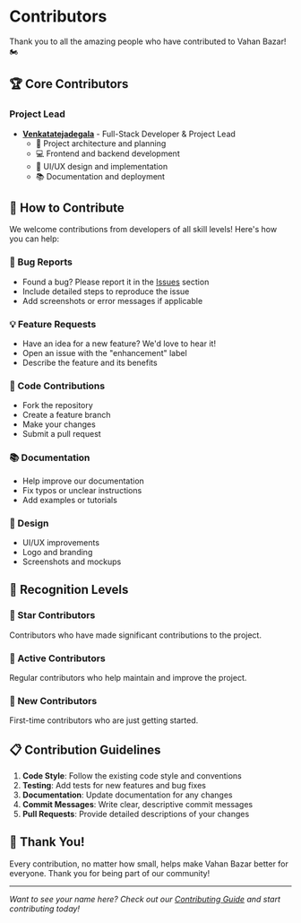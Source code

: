 # Contributors

Thank you to all the amazing people who have contributed to Vahan Bazar! 🏍️

## 🏆 Core Contributors

### Project Lead
- **[Venkatatejadegala](https://github.com/Venkatatejadegala)** - Full-Stack Developer & Project Lead
  - 🎯 Project architecture and planning
  - 💻 Frontend and backend development
  - 🎨 UI/UX design and implementation
  - 📚 Documentation and deployment

## 🤝 How to Contribute

We welcome contributions from developers of all skill levels! Here's how you can help:

### 🐛 Bug Reports
- Found a bug? Please report it in the [Issues](https://github.com/Venkatatejadegala/vahan-bazar/issues) section
- Include detailed steps to reproduce the issue
- Add screenshots or error messages if applicable

### 💡 Feature Requests
- Have an idea for a new feature? We'd love to hear it!
- Open an issue with the "enhancement" label
- Describe the feature and its benefits

### 🔧 Code Contributions
- Fork the repository
- Create a feature branch
- Make your changes
- Submit a pull request

### 📚 Documentation
- Help improve our documentation
- Fix typos or unclear instructions
- Add examples or tutorials

### 🎨 Design
- UI/UX improvements
- Logo and branding
- Screenshots and mockups

## 🏅 Recognition Levels

### 🌟 Star Contributors
Contributors who have made significant contributions to the project.

### 🚀 Active Contributors
Regular contributors who help maintain and improve the project.

### 🌱 New Contributors
First-time contributors who are just getting started.

## 📋 Contribution Guidelines

1. **Code Style**: Follow the existing code style and conventions
2. **Testing**: Add tests for new features and bug fixes
3. **Documentation**: Update documentation for any changes
4. **Commit Messages**: Write clear, descriptive commit messages
5. **Pull Requests**: Provide detailed descriptions of your changes

## 🎉 Thank You!

Every contribution, no matter how small, helps make Vahan Bazar better for everyone. Thank you for being part of our community!

---

*Want to see your name here? Check out our [Contributing Guide](CONTRIBUTING.md) and start contributing today!*
